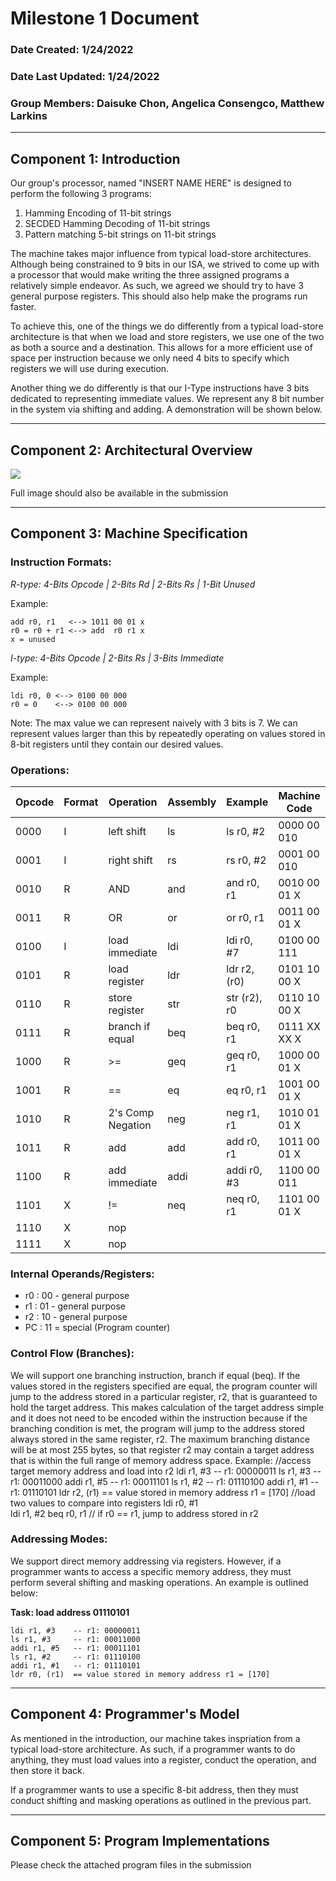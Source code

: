 # **Milestone 1 Document**
### Date Created: 1/24/2022
### Date Last Updated: 1/24/2022
### Group Members: Daisuke Chon, Angelica Consengco, Matthew Larkins
* * *
## **Component 1:** Introduction
Our group's processor, named "INSERT NAME HERE" is designed to perform the following 3 programs:
1. Hamming Encoding of 11-bit strings
2. SECDED Hamming Decoding of 11-bit strings
3. Pattern matching 5-bit strings on 11-bit strings

The machine takes major influence from typical load-store architectures. Although being constrained to 9 bits in our ISA, we strived to come up with a processor that would make writing the three assigned programs a relatively simple endeavor. As such, we agreed we should try to have 3 general purpose registers. This should also help make the programs run faster.

To achieve this, one of the things we do differently from a typical load-store architecture is that when we load and store registers, we use one of the two as both a source and a destination. This allows for a more efficient use of space per instruction because we only need 4 bits to specify which registers we will use during execution.

Another thing we do differently is that our I-Type instructions have 3 bits dedicated to representing immediate values. We represent any 8 bit number in the system via shifting and adding. A demonstration will be shown below.

* * *
## **Component 2:** Architectural Overview
<img src="https://media.discordapp.net/attachments/927665045213679638/935371997444177981/unknown.png?width=1253&height=910">

Full image should also be available in the submission
* * *
## **Component 3:** Machine Specification
### **Instruction Formats:**

*R-type: 4-Bits Opcode | 2-Bits Rd | 2-Bits Rs | 1-Bit Unused*

Example:

	add r0, r1   <--> 1011 00 01 x  
	r0 = r0 + r1 <--> add  r0 r1 x
	x = unused

*I-type: 4-Bits Opcode | 2-Bits Rs | 3-Bits Immediate*

Example:

	ldi r0, 0 <--> 0100 00 000
	r0 = 0    <--> 0100 00 000

Note: The max value we can represent naively with 3 bits is 7. We can represent values larger than this by repeatedly operating on values stored in 8-bit registers until they contain our desired values.

### **Operations:**
| Opcode | Format | Operation   | Assembly | Example | Machine Code |
| ------ | ------ | --------- | -------- | ------- | ------------ |
| 0000 | I | left shift  | ls  | ls r0, #2   | 0000 00 010  |
| 0001 | I | right shift | rs  | rs r0, #2   | 0001 00 010  | 
| 0010 | R | AND         | and | and r0, r1  | 0010 00 01 X |
| 0011 | R | OR          | or  | or r0, r1   | 0011 00 01 X |
| 0100 | I | load immediate | ldi | ldi r0, #7   | 0100 00 111  |
| 0101 | R | load register  | ldr | ldr r2, (r0) | 0101 10 00 X |
| 0110 | R | store register | str | str (r2), r0 | 0110 10 00 X |
| 0111 | R | branch if equal| beq | beq r0, r1   | 0111 XX XX X |
| 1000 | R | >=          | geq | geq r0, r1  | 1000 00 01 X |
| 1001 | R | ==          | eq  | eq r0, r1   | 1001 00 01 X |
| 1010 | R | 2's Comp Negation| neg | neg r1, r1 | 1010 01 01 X |
| 1011 | R | add         | add | add r0, r1  | 1011 00 01 X |
| 1100 | R | add immediate  | addi | addi r0, #3 | 1100 00 011  |
| 1101 | X | !=             | neq  | neq r0, r1  | 1101 00 01 X |       
| 1110 | X | nop | 
| 1111 | X | nop |

### **Internal Operands/Registers:**
- r0 : 00 - general purpose
- r1 : 01 - general purpose
- r2 : 10 - general purpose
- PC : 11 = special (Program counter)

### **Control Flow (Branches):**
We will support one branching instruction, branch if equal (beq). If the values stored in the registers specified are equal, the program counter will jump to the address stored in a particular register, r2, that is guaranteed to hold the target address. This makes calculation of the target address simple and it does not need to be encoded within the instruction because if the branching condition is met, the program will jump to the address stored always stored in the same register, r2. The maximum branching distance will be at most 255 bytes, so that register r2 may contain a target address that is within the full range of memory address space.
Example:
	//access target memory address and load into r2
	ldi r1, #3    -- r1: 00000011
	ls r1, #3     -- r1: 00011000
	addi r1, #5   -- r1: 00011101
	ls r1, #2     -- r1: 01110100
	addi r1, #1   -- r1: 01110101
	ldr r2, (r1)  == value stored in memory address r1 = [170]
	//load two values to compare into registers
	ldi r0, #1   
	ldi r1, #2 
	beq r0, r1 // if r0 == r1, jump to address stored in r2

### **Addressing Modes:**
We support direct memory addressing via registers. However, if a programmer wants to access a specific memory address, they must perform several shifting and masking operations. An example is outlined below: 

**Task: load address 01110101**
	
	ldi r1, #3    -- r1: 00000011
	ls r1, #3     -- r1: 00011000
	addi r1, #5   -- r1: 00011101
	ls r1, #2     -- r1: 01110100
	addi r1, #1   -- r1: 01110101
	ldr r0, (r1)  == value stored in memory address r1 = [170]
	
* * *
## **Component 4:** Programmer's Model
As mentioned in the introduction, our machine takes inspriation from a typical load-store architecture. As such, if a programmer wants to do anything, they must load values into a register, conduct the operation, and then store it back.

If a programmer wants to use a specific 8-bit address, then they must conduct shifting and masking operations as outlined in the previous part.

* * *
## **Component 5:** Program Implementations
Please check the attached program files in the submission
